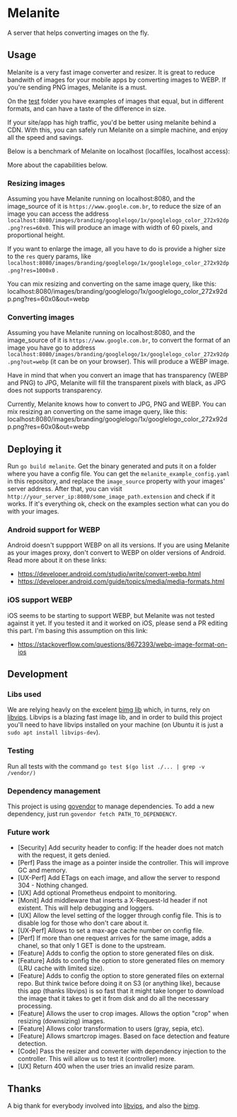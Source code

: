 # Melanite
A server that helps converting images on the fly.

## Usage

Melanite is a very fast image converter and resizer. It is great to reduce bandwith of images for your mobile apps by converting images to WEBP. If you're sending PNG images, Melanite is a must.

On the [test](https://github.com/jademcosta/melanite/tree/master/test/images) folder you have examples of images that equal, but in different formats, and can have a taste of the difference in size.

If your site/app has high traffic, you'd be better using melanite behind a CDN. With this, you can safely run Melanite on a simple machine, and enjoy all the speed and savings.

Below is a benchmark of Melanite on localhost (localfiles, localhost access):


More about the capabilities below.

### Resizing images

Assuming you have Melanite running on localhost:8080, and the image_source of it is `https://www.google.com.br`, to reduce the size of an image you can access the address `localhost:8080/images/branding/googlelogo/1x/googlelogo_color_272x92dp.png?res=60x0`. This will produce an image with width of 60 pixels, and proportional height.

If you want to enlarge the image, all you have to do is provide a higher size to the `res` query params, like `localhost:8080/images/branding/googlelogo/1x/googlelogo_color_272x92dp.png?res=1000x0` .

You can mix resizing and converting on the same image query, like this:
localhost:8080/images/branding/googlelogo/1x/googlelogo_color_272x92dp.png?res=60x0&out=webp

### Converting images

Assuming you have Melanite running on localhost:8080, and the image_source of it is `https://www.google.com.br`, to convert the format of an image you have go to address `localhost:8080/images/branding/googlelogo/1x/googlelogo_color_272x92dp.png?out=webp` (it can be on your browser). This will produce a WEBP image.

Have in mind that when you convert an image that has transparency (WEBP and PNG) to JPG, Melanite will fill the transparent pixels with black, as JPG does not supports transparency.

Currently, Melanite knows how to convert to JPG, PNG and WEBP. You can mix resizing an converting on the same image query, like this:
localhost:8080/images/branding/googlelogo/1x/googlelogo_color_272x92dp.png?res=60x0&out=webp

## Deploying it

Run `go build melanite`. Get the binary generated and puts it on a folder where you have a config file. You can get the `melanite_example_config.yaml` in this repository, and replace the `image_source` property with your images' server address. After that, you can visit `http://your_server_ip:8080/some_image_path.extension` and check if it works. If it's everything ok, check on the examples section what can you do with your images.

### Android support for WEBP
Android doesn't suppport WEBP on all its versions. If you are using Melanite as your images proxy, don't convert to WEBP on older versions of Android. Read more about it on these links:
* https://developer.android.com/studio/write/convert-webp.html
* https://developer.android.com/guide/topics/media/media-formats.html

### iOS support WEBP
iOS seems to be starting to support WEBP, but Melanite was not tested against it yet. If you tested it and it worked on iOS, please send a PR editing this part. I'm basing this assumption on this link:
* https://stackoverflow.com/questions/8672393/webp-image-format-on-ios


## Development


### Libs used

We are relying heavly on the excelent [bimg lib](https://github.com/h2non/bimg) which, in turns, rely on [libvips](https://github.com/jcupitt/libvips). Libvips is a blazing fast image lib, and in order to build this project you'll need to have libvips installed on your machine (on Ubuntu it is just a `sudo apt install libvips-dev`).

### Testing

Run all tests with the command `go test $(go list ./... | grep -v /vendor/)`

### Dependency management
This project is using [govendor](https://github.com/kardianos/govendor) to manage dependencies.
To add a new dependency, just run `govendor fetch PATH_TO_DEPENDENCY`.

### Future work
* [Security] Add security header to config: If the header does not match with the request, it gets denied.
* [Perf] Pass the image as a pointer inside the controller. This will improve GC and memory.
* [UX-Perf] Add ETags on each image, and allow the server to respond 304 - Nothing changed.
* [UX] Add optional Prometheus endpoint to monitoring.
* [Monit] Add middleware that inserts a X-Request-Id header if not existent. This will help debugging and loggers.
* [UX] Allow the level setting of the logger through config file. This is to disable log for those who don't care about it.
* [UX-Perf] Allows to set a max-age cache number on config file.
* [Perf] If more than one request arrives for the same image, adds a chanel, so that only 1 GET is done to the upstream.
* [Feature] Adds to config the option to store generated files on disk.
* [Feature] Adds to config the option to store generated files on memory (LRU cache with limited size).
* [Feature] Adds to config the option to store generated files on external repo. But think twice before doing it on S3 (or anything like), because this app (thanks libvips) is so fast that it might take longer to download the image that it takes to get it from disk and do all the necessary processing.
* [Feature] Allows the user to crop images. Allows the option "crop" when resizing (downsizing) images.  
* [Feature] Allows color transformation to users (gray, sepia, etc).
* [Feature] Allows smartcrop images. Based on face detection and feature detection.
* [Code] Pass the resizer and converter with dependency injection to the controller. This will allow us to test it (controller) more.
* [UX] Return 400 when the user tries an invalid resize param.

## Thanks
A big thank for everybody involved into [libvips](https://github.com/jcupitt/libvips), and also the [bimg](https://github.com/h2non/bimg).
